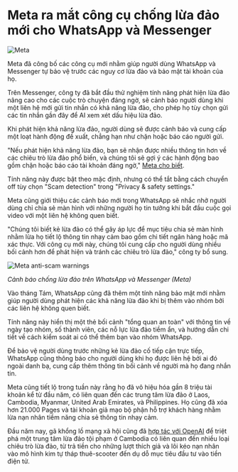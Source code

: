 # Meta ra mắt công cụ chống lừa đảo mới cho WhatsApp và Messenger

![Meta](https://www.bleepstatic.com/content/hl-images/2025/04/14/Meta.jpg)

Meta đã công bố các công cụ mới nhằm giúp người dùng WhatsApp và Messenger tự bảo vệ trước các nguy cơ lừa đảo và bảo mật tài khoản của họ.

Trên Messenger, công ty đã bắt đầu thử nghiệm tính năng phát hiện lừa đảo nâng cao cho các cuộc trò chuyện đáng ngờ, sẽ cảnh báo người dùng khi một liên hệ mới gửi tin nhắn có khả năng lừa đảo, cho phép họ tùy chọn gửi các tin nhắn gần đây để AI xem xét dấu hiệu lừa đảo.

Khi phát hiện khả năng lừa đảo, người dùng sẽ được cảnh báo và cung cấp một loạt hành động đề xuất, chẳng hạn như chặn hoặc báo cáo người gửi.

"Nếu phát hiện khả năng lừa đảo, bạn sẽ nhận được nhiều thông tin hơn về các chiêu trò lừa đảo phổ biến, và chúng tôi sẽ gợi ý các hành động bao gồm chặn hoặc báo cáo tài khoản đáng ngờ," [Meta cho biết](https://about.fb.com/news/2025/10/cybersecurity-awareness-month-helping-older-adults-avoid-online-scams/).

Tính năng này được bật theo mặc định, nhưng có thể tắt bằng cách chuyển off tùy chọn "Scam detection" trong "Privacy & safety settings."

Meta cũng giới thiệu các cảnh báo mới trong WhatsApp sẽ nhắc nhở người dùng chỉ chia sẻ màn hình với những người họ tin tưởng khi bắt đầu cuộc gọi video với một liên hệ không quen biết.

"Chúng tôi biết kẻ lừa đảo có thể gây áp lực để mục tiêu chia sẻ màn hình nhằm lừa họ tiết lộ thông tin nhạy cảm bao gồm chi tiết ngân hàng hoặc mã xác thực. Với công cụ mới này, chúng tôi cung cấp cho người dùng nhiều bối cảnh hơn để phát hiện và tránh các chiêu trò lừa đảo," công ty bổ sung.

![Meta anti-scam warnings](https://www.bleepstatic.com/images/news/u/1109292/2025/Meta_anti_scam_warnings.jpg)

_Cảnh báo chống lừa đảo trên WhatsApp và Messenger (Meta)_

Vào tháng Tám, WhatsApp cũng đã thêm một tính năng bảo mật mới nhằm giúp người dùng phát hiện các khả năng lừa đảo khi bị thêm vào nhóm bởi các liên hệ không quen biết.

Tính năng này hiển thị một thẻ bối cảnh "tổng quan an toàn" với thông tin về ngày tạo nhóm, số thành viên, các nỗ lực lừa đảo tiềm ẩn, và hướng dẫn chi tiết về cách kiểm soát ai có thể thêm bạn vào nhóm WhatsApp.

Để bảo vệ người dùng trước những kẻ lừa đảo cố tiếp cận trực tiếp, WhatsApp cũng thông báo cho người dùng khi họ được liên hệ bởi ai đó ngoài danh bạ, cung cấp thêm thông tin bối cảnh về người mà họ đang nhắn tin.

Meta cũng tiết lộ trong tuần này rằng họ đã vô hiệu hóa gần 8 triệu tài khoản kể từ đầu năm, có liên quan đến các trung tâm lừa đảo ở Laos, Cambodia, Myanmar, United Arab Emirates, và Philippines. Họ cũng đã xóa hơn 21.000 Pages và tài khoản giả mạo bộ phận hỗ trợ khách hàng nhằm lừa nạn nhân tiềm năng chia sẻ thông tin nhạy cảm.

Đầu năm nay, gã khổng lồ mạng xã hội cũng đã [hợp tác với OpenAI](https://cdn.openai.com/threat-intelligence-reports/5f73af09-a3a3-4a55-992e-069237681620/disrupting-malicious-uses-of-ai-june-2025.pdf) để triệt phá một trung tâm lừa đảo tội phạm ở Cambodia có liên quan đến nhiều loại chiêu trò lừa đảo, từ trả tiền cho những lượt thích giả và lôi kéo nạn nhân vào mô hình kim tự tháp thuê-scooter đến dụ dỗ mục tiêu đầu tư vào tiền điện tử.